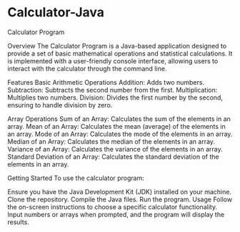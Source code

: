 # Calculator-Java

Calculator Program

Overview
The Calculator Program is a Java-based application designed to provide a set of basic mathematical operations and statistical calculations. It is implemented with a user-friendly console interface, allowing users to interact with the calculator through the command line.

Features
Basic Arithmetic Operations
Addition: Adds two numbers.
Subtraction: Subtracts the second number from the first.
Multiplication: Multiplies two numbers.
Division: Divides the first number by the second, ensuring to handle division by zero.

Array Operations
Sum of an Array: Calculates the sum of the elements in an array.
Mean of an Array: Calculates the mean (average) of the elements in an array.
Mode of an Array: Calculates the mode of the elements in an array.
Median of an Array: Calculates the median of the elements in an array.
Variance of an Array: Calculates the variance of the elements in an array.
Standard Deviation of an Array: Calculates the standard deviation of the elements in an array.

Getting Started
To use the calculator program:

Ensure you have the Java Development Kit (JDK) installed on your machine.
Clone the repository.
Compile the Java files.
Run the program.
Usage
Follow the on-screen instructions to choose a specific calculator functionality. Input numbers or arrays when prompted, and the program will display the results.
